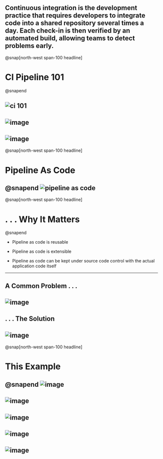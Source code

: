 Continuous integration is the development practice that requires developers to integrate code into a shared repository several times a day. Each check-in is then verified by an automated build, allowing teams to detect problems early.
---
@snap[north-west span-100 headline]
# CI Pipeline 101
@snapend

![ci 101](https://user-images.githubusercontent.com/15145995/54528274-66214080-4974-11e9-993b-88328b6d01d6.png)
---
![image](https://user-images.githubusercontent.com/15145995/55723183-45428d00-5a00-11e9-9457-e0270e993408.png)
---
![image](https://user-images.githubusercontent.com/15145995/55897864-47038080-5bb9-11e9-9613-a993b8212b89.png)
---
@snap[north-west span-100 headline]
# Pipeline As Code
@snapend
![pipeline as code](https://user-images.githubusercontent.com/15145995/46341431-f6bacd00-c62f-11e8-945f-4a45f269e785.PNG)
---
@snap[north-west span-100 headline]
# . . . Why It Matters
@snapend
* Pipeline as code is reusable

* Pipeline as code is extensible

* Pipeline as code can be kept under source code control with the actual application code itself
---
A Common Problem . . .
---
![image](https://user-images.githubusercontent.com/15145995/55723334-ba15c700-5a00-11e9-95ca-ff55d4e35934.png)
---
. . . The Solution
---
![image](https://user-images.githubusercontent.com/15145995/55723922-2b09ae80-5a02-11e9-8b01-23b16b418041.png)
---
@snap[north-west span-100 headline]
# This Example 
@snapend
![image](https://user-images.githubusercontent.com/15145995/55720257-4d96ca00-59f8-11e9-9112-c3dcc0ce7a66.png)
---
![image](https://user-images.githubusercontent.com/15145995/55894665-6d71ed80-5bb2-11e9-9f4a-ae766b056333.png)
---
![image](https://user-images.githubusercontent.com/15145995/55895963-2802ef80-5bb5-11e9-857b-7b2828b3f796.png)
---
![image](https://user-images.githubusercontent.com/15145995/55896735-e115f980-5bb6-11e9-915c-65767cbea86b.png)
---
![image](https://user-images.githubusercontent.com/15145995/55897169-e9226900-5bb7-11e9-9601-de3a1f26bbe4.png)
---


